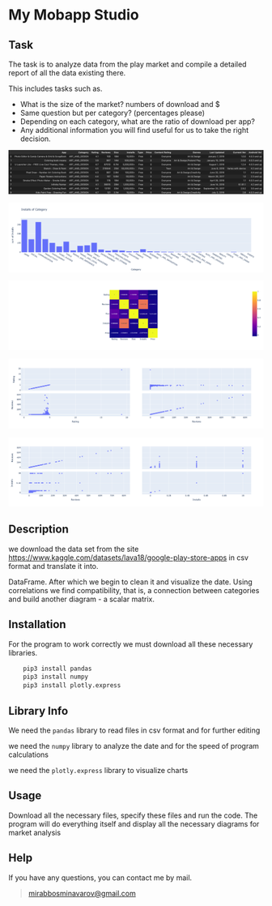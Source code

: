 # My Mobapp Studio

## Task

The task is to analyze data from the play market and compile a detailed report of all the data existing there.

This includes tasks such as.

* What is the size of the market? numbers of download and $
* Same question but per category? (percentages please)
* Depending on each category, what are the ratio of download per app?
* Any additional information you will find useful for us to take the right decision.

![](images/a.png)

![](images/b.png)

![](images/c.png)

![](images/d.png)

![](images/e.png)



## Description

we download the data set from the site https://www.kaggle.com/datasets/lava18/google-play-store-apps in csv format and translate it into.

DataFrame. After which we begin to clean it and visualize the date. Using correlations we find
compatibility, that is, a connection between categories and build another diagram - a scalar matrix.

## Installation

For the program to work correctly we must download all these necessary libraries.

```python
    pip3 install pandas
    pip3 install numpy
    pip3 install plotly.express
```


## Library Info

We need the `pandas` library to read files in csv format and for further editing

we need the `numpy` library to analyze the date and for the speed of program calculations

we need the `plotly.express` library to visualize charts

## Usage

Download all the necessary files, specify these files and run the code.
The program will do everything itself and display all the necessary diagrams for market analysis

## Help

If you have any questions, you can contact me by mail.

> mirabbosminavarov@gmail.com
